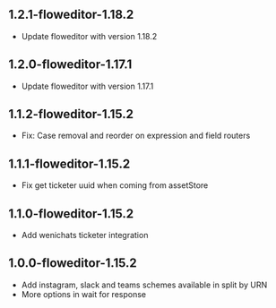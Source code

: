 1.2.1-floweditor-1.18.2
----------
* Update floweditor with version 1.18.2

1.2.0-floweditor-1.17.1
----------
* Update floweditor with version 1.17.1

1.1.2-floweditor-1.15.2
----------
* Fix: Case removal and reorder on expression and field routers

1.1.1-floweditor-1.15.2
----------
* Fix get ticketer uuid when coming from assetStore

1.1.0-floweditor-1.15.2
----------
* Add wenichats ticketer integration

1.0.0-floweditor-1.15.2
----------
* Add instagram, slack and teams schemes available in split by URN
* More options in wait for response
